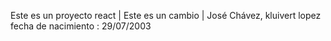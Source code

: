 
Este es un proyecto react | Este es un cambio | José Chávez, kluivert lopez fecha de nacimiento : 29/07/2003

